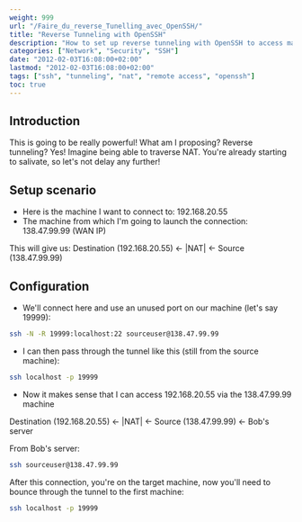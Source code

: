 ```yaml
---
weight: 999
url: "/Faire_du_reverse_Tunelling_avec_OpenSSH/"
title: "Reverse Tunneling with OpenSSH"
description: "How to set up reverse tunneling with OpenSSH to access machines behind NAT and firewalls."
categories: ["Network", "Security", "SSH"]
date: "2012-02-03T16:08:00+02:00"
lastmod: "2012-02-03T16:08:00+02:00"
tags: ["ssh", "tunneling", "nat", "remote access", "openssh"]
toc: true
---
```


## Introduction

This is going to be really powerful! What am I proposing? Reverse tunneling? Yes! Imagine being able to traverse NAT. You're already starting to salivate, so let's not delay any further!

## Setup scenario

* Here is the machine I want to connect to: 192.168.20.55
* The machine from which I'm going to launch the connection: 138.47.99.99 (WAN IP)

This will give us:
Destination (192.168.20.55) <- |NAT| <- Source (138.47.99.99)

## Configuration

* We'll connect here and use an unused port on our machine (let's say 19999):

```bash
ssh -N -R 19999:localhost:22 sourceuser@138.47.99.99
```

* I can then pass through the tunnel like this (still from the source machine):

```bash
ssh localhost -p 19999
```

* Now it makes sense that I can access 192.168.20.55 via the 138.47.99.99 machine

Destination (192.168.20.55) <- |NAT| <- Source (138.47.99.99) <- Bob's server

From Bob's server:

```bash
ssh sourceuser@138.47.99.99
```

After this connection, you're on the target machine, now you'll need to bounce through the tunnel to the first machine:

```bash
ssh localhost -p 19999
```
